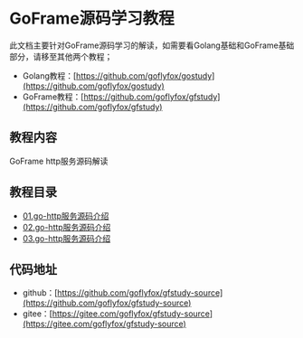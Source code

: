 # GoFrame源码学习教程

此文档主要针对GoFrame源码学习的解读，如需要看Golang基础和GoFrame基础部分，请移至其他两个教程；

* Golang教程：[https://github.com/goflyfox/gostudy](https://github.com/goflyfox/gostudy)
* GoFrame教程：[https://github.com/goflyfox/gfstudy](https://github.com/goflyfox/gfstudy)

## 教程内容

GoFrame http服务源码解读

## 教程目录

* [01.go-http服务源码介绍](doc/01.go-http服务源码介绍.md)
* [02.go-http服务源码介绍](doc/01.go-http服务源码介绍.md)
* [03.go-http服务源码介绍](doc/01.go-http服务源码介绍.md)

## 代码地址

* github：[https://github.com/goflyfox/gfstudy-source](https://github.com/goflyfox/gfstudy-source)
* gitee：[https://gitee.com/goflyfox/gfstudy-source](https://gitee.com/goflyfox/gfstudy-source)